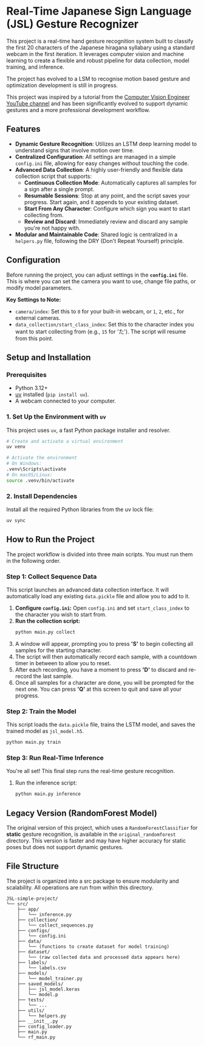 # Real-Time Japanese Sign Language (JSL) Gesture Recognizer

This project is a real-time hand gesture recognition system built to classify the first 20 characters of the Japanese hiragana syllabary using a standard webcam in the first iteration. It leverages computer vision and machine learning to create a flexible and robust pipeline for data collection, model training, and inference.

The project has evolved to a LSM to recognise motion based gesture and optimization development is still in progress.

This project was inspired by a tutorial from the [Computer Vision Engineer YouTube channel](https://www.youtube.com/watch?v=MJCSjXepaAM) and has been significantly evolved to support dynamic gestures and a more professional development workflow.


## Features

* **Dynamic Gesture Recognition**: Utilizes an LSTM deep learning model to understand signs that involve motion over time.
* **Centralized Configuration**: All settings are managed in a simple `config.ini` file, allowing for easy changes without touching the code.
* **Advanced Data Collection**: A highly user-friendly and flexible data collection script that supports:
    * **Continuous Collection Mode**: Automatically captures all samples for a sign after a single prompt.
    * **Resumable Sessions**: Stop at any point, and the script saves your progress. Start again, and it appends to your existing dataset.
    * **Start From Any Character**: Configure which sign you want to start collecting from.
    * **Review and Discard**: Immediately review and discard any sample you're not happy with.
* **Modular and Maintainable Code**: Shared logic is centralized in a `helpers.py` file, following the DRY (Don't Repeat Yourself) principle.

## Configuration

Before running the project, you can adjust settings in the **`config.ini`** file. This is where you can set the camera you want to use, change file paths, or modify model parameters.

**Key Settings to Note:**

* `camera/index`: Set this to `0` for your built-in webcam, or `1`, `2`, etc., for external cameras.
* `data_collection/start_class_index`: Set this to the character index you want to start collecting from (e.g., `15` for 'た'). The script will resume from this point.

## Setup and Installation

### Prerequisites

* Python 3.12+
* [uv](https://github.com/astral-sh/uv) installed (`pip install uv`).
* A webcam connected to your computer.

### 1. Set Up the Environment with `uv`

This project uses `uv`, a fast Python package installer and resolver.

```bash
# Create and activate a virtual environment
uv venv

# Activate the environment
# On Windows:
.venv\Scripts\activate
# On macOS/Linux:
source .venv/bin/activate
```

### 2. Install Dependencies

Install all the required Python libraries from the uv lock file:

```bash
uv sync
```
## How to Run the Project

The project workflow is divided into three main scripts. You must run them in the following order.

### Step 1: Collect Sequence Data

This script launches an advanced data collection interface. It will automatically load any existing `data.pickle` file and allow you to add to it.

1.  **Configure `config.ini`:** Open `config.ini` and set `start_class_index` to the character you wish to start from.
2.  **Run the collection script:**
    ```bash
    python main.py collect
    ```
3.  A window will appear, prompting you to press **'S'** to begin collecting all samples for the starting character.
4.  The script will then automatically record each sample, with a countdown timer in between to allow you to reset.
5.  After each recording, you have a moment to press **'D'** to discard and re-record the last sample.
6.  Once all samples for a character are done, you will be prompted for the next one. You can press **'Q'** at this screen to quit and save all your progress.

### Step 2: Train the Model

This script loads the `data.pickle` file, trains the LSTM model, and saves the trained model as `jsl_model.h5`.

```bash
python main.py train
```
### Step 3: Run Real-Time Inference

You're all set! This final step runs the real-time gesture recognition.

1.  Run the inference script:
    ```bash
    python main.py inference
    ```
## Legacy Version (RandomForest Model)

The original version of this project, which uses a `RandomForestClassifier` for **static** gesture recognition, is available in the `original_randomforest` directory. This version is faster and may have higher accuracy for static poses but does not support dynamic gestures.

## File Structure

The project is organized into a src package to ensure modularity and scalability. All operations are run from within this directory.
```aiignore
JSL-simple-project/
└── src/
    ├── app/
    │   └── inference.py
    ├── collection/
    │   └── collect_sequences.py
    ├── configs/
    │   └── config.ini
    ├── data/
    │   └── (functions to create dataset for model training)
    ├── dataset/
    │   └── (raw collected data and processed data appears here)
    ├── labels/
    │   └── labels.csv
    ├── models/
    │   └── model_trainer.py
    ├── saved_models/
    │   ├── jsl_model.keras
    │   └── model.p
    ├── tests/
    │   └── ...
    ├── utils/
    │   └── helpers.py
    ├── __init__.py
    ├── config_loader.py
    ├── main.py
    └── rf_main.py

```